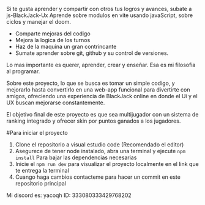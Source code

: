 Si te gusta aprender y compartir con otros tus logros y avances, subate a js-BlackJack-Ux 
Aprende sobre modulos en vite usando javaScript, sobre ciclos y manejar el doom.

* Comparte mejoras del codigo
* Mejora la logica de los turnos
* Haz de la maquina un gran contrincante
* Sumate aprender sobre git, github y su control de versiones.

Lo mas importante es querer, aprender, crear y enseñar. Esa es mi filosofia al programar. 

Sobre este proyecto, lo que se busca es tomar un simple codigo, y mejorarlo hasta convertirlo en una web-app funcional para divertirte con amigos, ofreciendo una experiencia de BlackJack online en donde el Ui y el UX buscan mejorarse constantemente.

El objetivo final de este proyecto es que sea multijugador con un sistema de ranking integrado y ofrecer skin por puntos ganados a los jugadores. 

#Para iniciar el proyecto
1. Clone el repositorio a visual estudio code (Recomendado el editor)
2. Asegurece de tener node instalado, abra una terminal y ejecute ```npm install``` Para bajar las dependencias necesarias
3. Inicie el ```npm run dev``` para visualizar el proyecto localmente en el link que te entrega la terminal
4. Cuango haga cambios contacteme para hacer un commit en este repositorio principal

Mi discord es: yacoqh  ID: 333080333429768202

